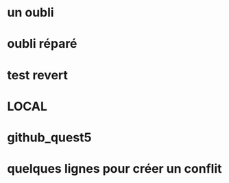 # un oubli

# oubli réparé

# test revert

# LOCAL

# github_quest5

# quelques lignes pour créer un conflit
